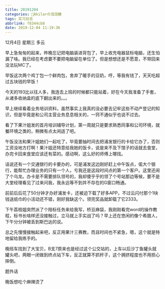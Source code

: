 ```yaml
---
title: 20191204
categories: 🍬Akilarの泡泡糖
tags: 实习日志
abbrlink: f8344cb8
date: 2019-12-04 11:19:36
---
```


12月4日 星期三 多云

早上急匆匆的起来，昨晚忘记把电脑装进背包了，早上收充电器鼠标电脑，还生怕漏了啥。我已经在考虑要不要把电脑留在单位了。但是想想还是不愿意，不带回来没法玩MC了。

早饭这次两个鸡丁包一个鲜肉包，舍弃了暖手的豆奶，哼，等我有钱了，天天吃超过五块钱的早饭！

今天的193比以往人多，我连去上班的时候都只能站着，好在今天我准备了手套，从诸多收纳盒的底下翻出来的。。。

早上继续看着业务培训资料，虽然事实上我真的没必要去记牢这些不动产登记的知识，但是毕竟是和公司主营业务息息相关的，一窍不通似乎也说不过去。

看了下果汁姐发的首月培训辅导计划，第一周就只是要求熟悉同事和公司环境，就餐环境之类的，稍微有点太闲适了吧。

午饭没法和果汁姐她们一起吃了，毕竟要抽时间去把浦发银行的卡给它办了，否则工资没地方打啊！果汁姐还特意给我她的饭卡，说是来不及下馆子的话就去食堂，办完卡回来食堂应该还有菜的。感动啊，这么好的师傅上哪找。

话说还有一个交通银行的卡要办的，可是浦发这边刚好赶上中午饭点，偌大个银行，能帮忙办理业务的只有一个人，亏我还是这段时间点的第一个客户。这里还闹了个乌龙。办卡是不需要排队领号的，我却傻乎乎的领了个号站那边等候，要不是大堂经理看见了过来问我，我永远等不到并不存在的G窗口畅通。

前前后后花了50分钟才办好浦发卡，还被迫下载了好多APP，不过云闪付那个1块钱送纸巾的小活动还不错，刚好我缺这个。领完奖品就卸载了它2333。

下午荔枝姐突然派了个陪标任务来给我写，桥豆麻袋，我刚刚看完word的操作教程，标书长啥样还没接触过，立马就上手实战了吗？早上还在悠闲的像个希腊人，下午分分钟被丢到斯巴达的说。

总之先慢慢接触起来吧，反正用果汁三赛教，而且时间也不紧急，嗯，这个就是特地留给我练手的。

晚班车找到了大宝贝，B支7原来也是经过这个公交站的，上车以后沙丁鱼罐头就罐头吧，两眼一闭做到终点站下车，反正就算不抓杆子，这个拥挤程度也不用担心摔倒。

题外话

晚饭想吃个麻辣烫了
